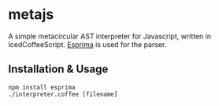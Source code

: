 metajs
======

A simple metacircular AST interpreter for Javascript, written in IcedCoffeeScript.
[Esprima][1] is used for the parser.

Installation & Usage
--------------------

    npm install esprima
    ./interpreter.coffee [filename]

[1]: http://esprima.org/
